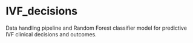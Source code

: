 # IVF_decisions
Data handling pipeline and Random Forest classifier model for predictive IVF clinical decisions and outcomes. 

